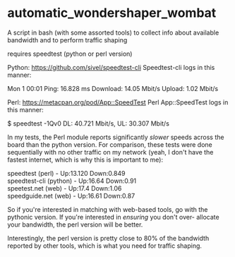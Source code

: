 # automatic_wondershaper_wombat
A script in bash (with some assorted tools) to collect info about available bandwidth and to perform traffic shaping


requires speedtest (python or perl version)

Python: https://github.com/sivel/speedtest-cli
Speedtest-cli logs in this manner:

Mon 1 00:01
Ping: 16.828 ms
Download: 14.05 Mbit/s
Upload: 1.02 Mbit/s

Perl: https://metacpan.org/pod/App::SpeedTest
Perl App::SpeedTest logs in this manner:

$ speedtest -1Qv0
DL:   40.721 Mbit/s, UL:   30.307 Mbit/s

In my tests, the Perl module reports significantly *slower* speeds 
across the board than the python version. For comparison, these tests 
were done sequentially with no other traffic on my network (yeah, I 
don't have the fastest internet, which is why this is important to me):

speedtest (perl) - Up:13.120  Down:0.849  
speedtest-cli (python) - Up:16.64 Down:0.91  
speetest.net (web) - Up:17.4 Down:1.06  
speedguide.net (web) - Up:16.61 Down:0.87  

So if you're interested in matching with web-based tools, go with the 
pythonic version. If you're interested in *ensuring* you don't over-
allocate your bandwidth, the perl version will be better. 

Interestingly, the perl version is pretty close to 80% of the bandwidth 
reported by other tools, which is what you need for traffic shaping.